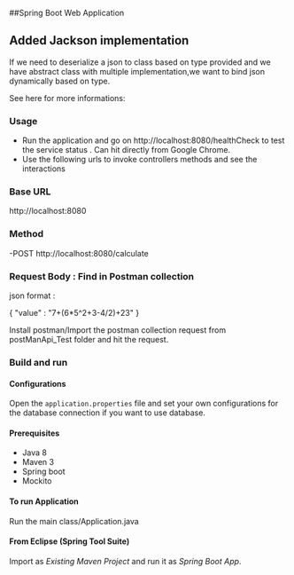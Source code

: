 ##Spring Boot Web Application
## Added Jackson implementation

If we need to deserialize a json to class based on type provided and we have abstract class with multiple implementation,we want to bind json dynamically based on type.

See here for more informations: 

### Usage

- Run the application and go on http://localhost:8080/healthCheck to test the service status . Can hit directly from Google Chrome.
- Use the following urls to invoke controllers methods and see the interactions

### Base URL

http://localhost:8080

### Method
-POST 
 http://localhost:8080/calculate
 
### Request Body : Find in Postman collection
json format :
 
 {
"value" : "7+(6*5^2+3-4/2)+23"
  }
 
 Install postman/Import the postman collection request from postManApi_Test folder and hit the request.

### Build and run

#### Configurations

Open the `application.properties` file and set your own configurations for the
database connection if you want to use database.

#### Prerequisites

- Java 8
- Maven 3
- Spring boot
- Mockito

#### To run Application

Run the main class/Application.java

#### From Eclipse (Spring Tool Suite)

Import as *Existing Maven Project* and run it as *Spring Boot App*.
